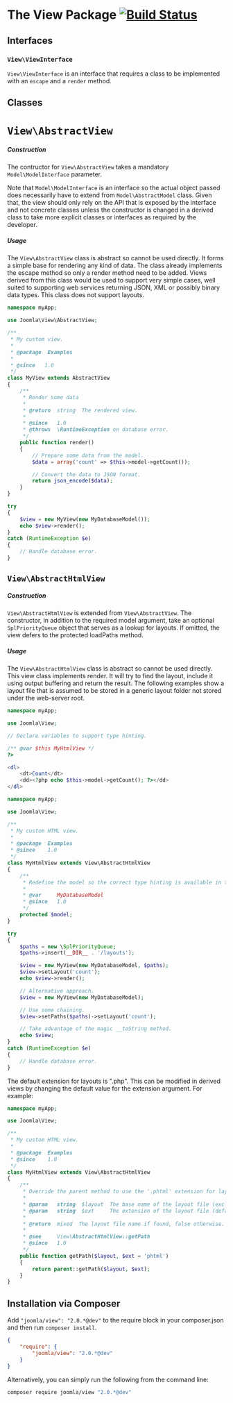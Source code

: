 # The View Package [![Build Status](https://travis-ci.org/joomla-framework/view.png?branch=master)](https://travis-ci.org/joomla-framework/view)

## Interfaces

### `View\ViewInterface`

`View\ViewInterface` is an interface that requires a class to be implemented with an `escape` and a `render` method.

## Classes

# `View\AbstractView`

##### Construction

The contructor for `View\AbstractView` takes a mandatory `Model\ModelInterface` parameter.

Note that `Model\ModelInterface` is an interface so the actual object passed does necessarily have to extend from `Model\AbstractModel` class. Given that, the view should only rely on the API that is exposed by the interface and not concrete classes unless the constructor is changed in a derived class to take more explicit classes or interfaces as required by the developer.

##### Usage

The `View\AbstractView` class is abstract so cannot be used directly. It forms a simple base for rendering any kind of data. The class already implements the escape method so only a render method need to be added. Views derived from this class would be used to support very simple cases, well suited to supporting web services returning JSON, XML or possibly binary data types. This class does not support layouts.

```php
namespace myApp;

use Joomla\View\AbstractView;

/**
 * My custom view.
 *
 * @package  Examples
 *
 * @since   1.0
 */
class MyView extends AbstractView
{
	/**
	 * Render some data
	 *
	 * @return  string  The rendered view.
	 *
	 * @since   1.0
	 * @throws  \RuntimeException on database error.
	 */
	public function render()
	{
		// Prepare some data from the model.
		$data = array('count' => $this->model->getCount());

		// Convert the data to JSON format.
		return json_encode($data);
	}
}

try
{
	$view = new MyView(new MyDatabaseModel());
	echo $view->render();
}
catch (RuntimeException $e)
{
	// Handle database error.
}
```

## `View\AbstractHtmlView`

##### Construction

`View\AbstractHtmlView` is extended from `View\AbstractView`. The constructor, in addition to the required model argument, take an optional `SplPriorityQueue` object that serves as a lookup for layouts. If omitted, the view defers to the protected loadPaths method.

##### Usage

The `View\AbstractHtmlView` class is abstract so cannot be used directly. This view class implements render. It will try to find the layout, include it using output buffering and return the result. The following examples show a layout file that is assumed to be stored in a generic layout folder not stored under the web-server root.

```php
namespace myApp;

use Joomla\View;

// Declare variables to support type hinting.

/** @var $this MyHtmlView */
?>

<dl>
	<dt>Count</dt>
	<dd><?php echo $this->model->getCount(); ?></dd>
</dl>
```

```php
namespace myApp;

use Joomla\View;

/**
 * My custom HTML view.
 *
 * @package  Examples
 * @since    1.0
 */
class MyHtmlView extends View\AbstractHtmlView
{
	/**
	 * Redefine the model so the correct type hinting is available in the layout.
	 *
	 * @var     MyDatabaseModel
	 * @since   1.0
	 */
	protected $model;
}

try
{
	$paths = new \SplPriorityQueue;
	$paths->insert(__DIR__ . '/layouts');

	$view = new MyView(new MyDatabaseModel, $paths);
	$view->setLayout('count');
	echo $view->render();

	// Alternative approach.
	$view = new MyView(new MyDatabaseModel);

	// Use some chaining.
	$view->setPaths($paths)->setLayout('count');

	// Take advantage of the magic __toString method.
	echo $view;
}
catch (RuntimeException $e)
{
	// Handle database error.
}
```

The default extension for layouts is ".php". This can be modified in derived views by changing the default value for the extension argument. For example:

```php
namespace myApp;

use Joomla\View;

/**
 * My custom HTML view.
 *
 * @package  Examples
 * @since    1.0
 */
class MyHtmlView extends View\AbstractHtmlView
{
	/**
	 * Override the parent method to use the '.phtml' extension for layout files.
	 *
	 * @param   string  $layout  The base name of the layout file (excluding extension).
	 * @param   string  $ext     The extension of the layout file (default: "phtml").
	 *
	 * @return  mixed  The layout file name if found, false otherwise.
	 *
	 * @see     View\AbstractHtmlView::getPath
	 * @since   1.0
	 */
	public function getPath($layout, $ext = 'phtml')
	{
		return parent::getPath($layout, $ext);
	}
}
```


## Installation via Composer

Add `"joomla/view": "2.0.*@dev"` to the require block in your composer.json and then run `composer install`.

```json
{
	"require": {
		"joomla/view": "2.0.*@dev"
	}
}
```

Alternatively, you can simply run the following from the command line:

```sh
composer require joomla/view "2.0.*@dev"
```

